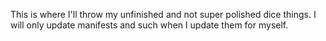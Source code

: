 This is where I'll throw my unfinished and not super polished dice things. I will only update manifests and such when I update them for myself.
